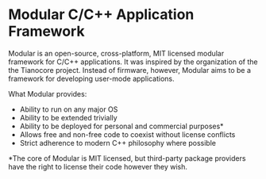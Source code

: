 # Modular C/C++ Application Framework
Modular is an open-source, cross-platform, MIT licensed modular framework for C/C++ applications. It was inspired by the organization of the the Tianocore project. Instead of firmware, however, Modular aims to be a framework for developing user-mode applications.

What Modular provides:

* Ability to run on any major OS
* Ability to be extended trivially
* Ability to be deployed for personal and commercial purposes*
* Allows free and non-free code to coexist without license conflicts
* Strict adherence to modern C++ philosophy where possible

*The core of Modular is MIT licensed, but third-party package providers have the right to license their code however they wish.
